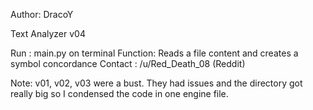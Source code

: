 Author: DracoY

Text Analyzer v04

Run     : main.py on terminal
Function: Reads a file content and creates a symbol concordance
Contact : /u/Red_Death_08 (Reddit)


Note: v01, v02, v03 were a bust. They had issues and the directory got really big so I condensed the code in one engine file.
